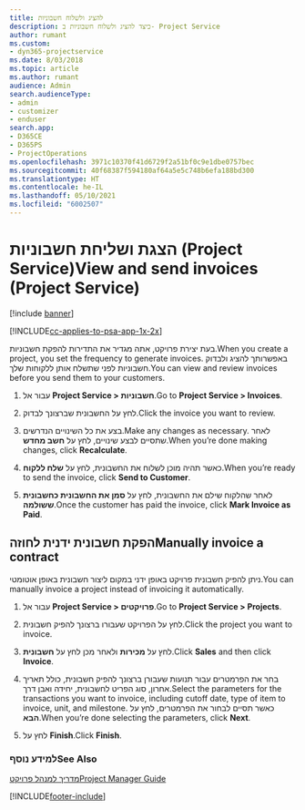 ```yaml
---
title: להציג ולשלוח חשבוניות
description: כיצד להציג ולשלוח חשבוניות ב- Project Service
author: rumant
ms.custom:
- dyn365-projectservice
ms.date: 8/03/2018
ms.topic: article
ms.author: rumant
audience: Admin
search.audienceType:
- admin
- customizer
- enduser
search.app:
- D365CE
- D365PS
- ProjectOperations
ms.openlocfilehash: 3971c10370f41d6729f2a51bf0c9e1dbe0757bec
ms.sourcegitcommit: 40f68387f594180af64a5e5c748b6efa188bd300
ms.translationtype: HT
ms.contentlocale: he-IL
ms.lasthandoff: 05/10/2021
ms.locfileid: "6002507"
---
```

# <a name="view-and-send-invoices-project-service"></a><span data-ttu-id="0160e-103">הצגת ושליחת חשבוניות (Project Service)</span><span class="sxs-lookup"><span data-stu-id="0160e-103">View and send invoices (Project Service)</span></span>

[!include [banner](../includes/psa-now-project-operations.md)]

[!INCLUDE[cc-applies-to-psa-app-1x-2x](../includes/cc-applies-to-psa-app-1x-2x.md)]

<span data-ttu-id="0160e-104">בעת יצירת פרויקט, אתה מגדיר את התדירות להפקת חשבוניות.</span><span class="sxs-lookup"><span data-stu-id="0160e-104">When you create a project, you set the frequency to generate invoices.</span></span> <span data-ttu-id="0160e-105">באפשרותך להציג ולבדוק חשבוניות לפני שתשלח אותן ללקוחות שלך.</span><span class="sxs-lookup"><span data-stu-id="0160e-105">You can view and review invoices before you send them to your customers.</span></span>  
  
1.  <span data-ttu-id="0160e-106">עבור אל **Project Service > חשבוניות**.</span><span class="sxs-lookup"><span data-stu-id="0160e-106">Go to **Project Service > Invoices**.</span></span>  
  
2.  <span data-ttu-id="0160e-107">לחץ על החשבונית שברצונך לבדוק.</span><span class="sxs-lookup"><span data-stu-id="0160e-107">Click the invoice you want to review.</span></span>  
  
3.  <span data-ttu-id="0160e-108">בצע את כל השינויים הנדרשים.</span><span class="sxs-lookup"><span data-stu-id="0160e-108">Make any changes as necessary.</span></span> <span data-ttu-id="0160e-109">לאחר שתסיים לבצע שינויים, לחץ על **חשב מחדש**.</span><span class="sxs-lookup"><span data-stu-id="0160e-109">When you’re done making changes, click **Recalculate**.</span></span>  
  
4.  <span data-ttu-id="0160e-110">כאשר תהיה מוכן לשלוח את החשבונית, לחץ על **שלח ללקוח**.</span><span class="sxs-lookup"><span data-stu-id="0160e-110">When you’re ready to send the invoice, click **Send to Customer**.</span></span>  
  
5.  <span data-ttu-id="0160e-111">לאחר שהלקוח שילם את החשבונית, לחץ על **‏‫סמן את החשבונית כחשבונית ששולמה‬**.</span><span class="sxs-lookup"><span data-stu-id="0160e-111">Once the customer has paid the invoice, click **Mark Invoice as Paid**.</span></span>  
  
## <a name="manually-invoice-a-contract"></a><span data-ttu-id="0160e-112">הפקת חשבונית ידנית לחוזה</span><span class="sxs-lookup"><span data-stu-id="0160e-112">Manually invoice a contract</span></span>  
 <span data-ttu-id="0160e-113">ניתן להפיק חשבונית פרויקט באופן ידני במקום ליצור חשבונית באופן אוטומטי.</span><span class="sxs-lookup"><span data-stu-id="0160e-113">You can manually invoice a project instead of invoicing it automatically.</span></span>  
  
1.  <span data-ttu-id="0160e-114">עבור אל **Project Service > פרויקטים**.</span><span class="sxs-lookup"><span data-stu-id="0160e-114">Go to **Project Service > Projects**.</span></span>  
  
2.  <span data-ttu-id="0160e-115">לחץ על הפרויקט שעבורו ברצונך להפיק חשבונית.</span><span class="sxs-lookup"><span data-stu-id="0160e-115">Click the project you want to invoice.</span></span>  
  
3.  <span data-ttu-id="0160e-116">לחץ על **מכירות** ולאחר מכן לחץ על **חשבונית**.</span><span class="sxs-lookup"><span data-stu-id="0160e-116">Click **Sales** and then click **Invoice**.</span></span>  
  
4.  <span data-ttu-id="0160e-117">בחר את הפרמטרים עבור תנועות שעבורן ברצונך להפיק חשבונית, כולל תאריך אחרון, סוג הפריט לחשבונית, יחידה ואבן דרך.</span><span class="sxs-lookup"><span data-stu-id="0160e-117">Select the parameters for the transactions you want to invoice, including cutoff date, type of item to invoice, unit, and milestone.</span></span> <span data-ttu-id="0160e-118">כאשר תסיים לבחור את הפרמטרים, לחץ על **הבא**.</span><span class="sxs-lookup"><span data-stu-id="0160e-118">When you’re done selecting the parameters, click **Next**.</span></span>  
  
5.  <span data-ttu-id="0160e-119">לחץ על **Finish**.</span><span class="sxs-lookup"><span data-stu-id="0160e-119">Click **Finish**.</span></span>  
  
### <a name="see-also"></a><span data-ttu-id="0160e-120">למידע נוסף</span><span class="sxs-lookup"><span data-stu-id="0160e-120">See Also</span></span>  
 [<span data-ttu-id="0160e-121">מדריך למנהל פרויקט</span><span class="sxs-lookup"><span data-stu-id="0160e-121">Project Manager Guide</span></span>](../psa/project-manager-guide.md)


[!INCLUDE[footer-include](../includes/footer-banner.md)]